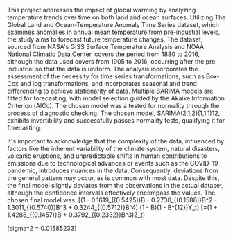 This project addresses the impact of global warming by analyzing temperature trends over time on both land and ocean surfaces. Utilizing The Global Land and Ocean-Temperature Anomaly Time Series dataset, which examines anomalies in annual mean temperature from pre-industial levels, the study aims to forecast future temperature changes. The dataset, sourced from NASA's GISS Surface Temperature Analysis and NOAA National Climatic Data Center, covers the period from 1880 to 2016, although the data used covers from 1905 to 2016, occurring after the pre-industrial so that the data is uniform. The analysis incorporates the assessment of the necessity for time series transformations, such as Box-Cox and log transformations, and incorporates seasonal and trend differencing to achieve stationarity of data. Multiple SARIMA models are fitted for forecasting, with model selection guided by the Akaike Information Criterion (AICc). The chosen model was a tested for normality through the process of diagnostic checking. The chosen model, SARIMA(2,1,2)(1,1,1)12, exhibits invertibility and successfully passes normality tests, qualifying it for forecasting.

It's important to acknowledge that the complexity of the data, influenced by factors like the inherent variability of the climate system, natural disasters, volcanic eruptions, and unpredictable shifts in human contributions to emissions due to technological advances or events such as the COVID-19 pandemic, introduces nuances in the data. Consequently, deviations from the general pattern may occur, as is common with most data. Despite this, the final model slightly deviates from the observations in the actual dataset, although the confidence intervals effectively encompass the values. The chosen final model was: 
\[(1 - 0.1619_{(0.5425)}B - 0.2730_{(0.1588)}B^2 - 1.3011_{(0.5740)}B^3 + 0.3244_{(0.5712)}B^4) (1 - B)(1 - B^{12})Y_t\]
\[=(1 + 1.4288_{(0.1457)}B + 0.3792_{(0.2332)}B^3)Z_t\]

\[sigma^2 = 0.01585233\]
